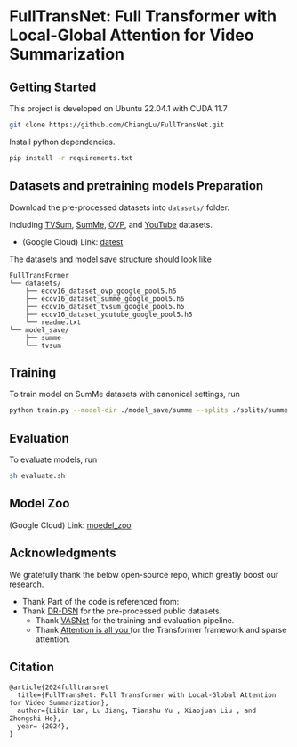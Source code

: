 # FullTransNet: Full Transformer with Local-Global Attention for Video Summarization


## Getting Started

This project is developed on Ubuntu 22.04.1 with CUDA 11.7


```sh
git clone https://github.com/ChiangLu/FullTransNet.git
```


Install python dependencies.

```sh
pip install -r requirements.txt
```

## Datasets and pretraining models Preparation

Download the pre-processed datasets into `datasets/` folder. 

including [TVSum](https://github.com/yalesong/tvsum), [SumMe](https://gyglim.github.io/me/vsum/index.html), [OVP](https://sites.google.com/site/vsummsite/download), and [YouTube](https://sites.google.com/site/vsummsite/download) datasets.


+ (Google Cloud) Link: [datest](https://drive.google.com/file/d/11QRYfmBRVxhVS78AYHEq6ZxAmFb0if5K/view?usp=drive_link)



The datasets and model save structure should look like

```
FullTransFormer
└── datasets/
    ├── eccv16_dataset_ovp_google_pool5.h5
    ├── eccv16_dataset_summe_google_pool5.h5
    ├── eccv16_dataset_tvsum_google_pool5.h5
    ├── eccv16_dataset_youtube_google_pool5.h5
    └── readme.txt
└── model_save/
    ├── summe
    └── tvsum
```


## Training

To train  model on SumMe datasets with canonical settings, run

```sh
python train.py --model-dir ./model_save/summe --splits ./splits/summe.yml

```

## Evaluation

To evaluate  models, run 

```sh
sh evaluate.sh 
```


## Model Zoo
(Google Cloud) Link: [moedel_zoo](https://drive.google.com/file/d/1pnS2ZVi3jTVjIF4hhfdKv99tlrZVDPLe/view?usp=drive_link)



## Acknowledgments

We gratefully thank the below open-source repo, which greatly boost our research.
+ Thank Part of the code is referenced from:
+ Thank [DR-DSN](https://github.com/KaiyangZhou/pytorch-vsumm-reinforce) for the pre-processed public datasets.
  + Thank [VASNet](https://github.com/ok1zjf/VASNet) for the training and evaluation pipeline.
  + Thank [Attention is all you ](https://github.com/huggingface/transformers) for the Transformer framework and sparse attention.


## Citation

```
@article{2024fulltransnet
  title={FullTransNet: Full Transformer with Local-Global Attention for Video Summarization},
  author={Libin Lan, Lu Jiang, Tianshu Yu , Xiaojuan Liu , and Zhongshi He},
  year= {2024},
}

```
